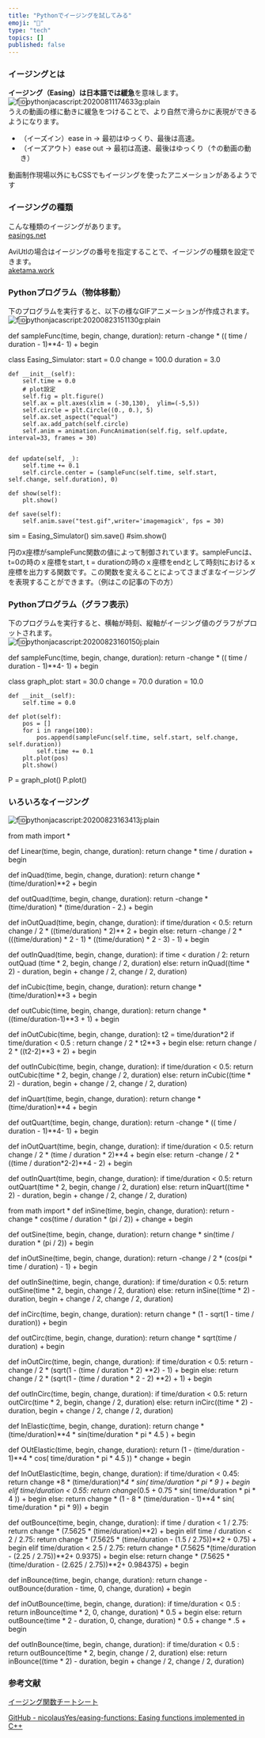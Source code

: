 ```yaml
---
title: "Pythonでイージングを試してみる"
emoji: "🤖"
type: "tech"
topics: []
published: false
---
```


### イージングとは

**イージング（Easing）**は日本語では**緩急**を意味します。  
![f:id:pythonjacascript:20200811174633g:plain](/images/ppythonjacascript2020081120200811174633.gif "f:id:pythonjacascript:20200811174633g:plain")  
うえの動画の様に動きに緩急をつけることで、より自然で滑らかに表現ができるようになります。

* （イーズイン）ease in → 最初はゆっくり、最後は高速。
* （イーズアウト）ease out → 最初は高速、最後はゆっくり（↑の動画の動き）

動画制作現場以外にもCSSでもイージングを使ったアニメーションがあるようです

### イージングの種類

こんな種類のイージングがあります。  
[easings.net](https://easings.net/ja)

AviUtlの場合はイージングの番号を指定することで、イージングの種類を設定できます。  
[aketama.work](https://aketama.work/aviutl%5Feasing%5F1)  
  
  
### Pythonプログラム（物体移動）

下のプログラムを実行すると、以下の様なGIFアニメーションが作成されます。  
![f:id:pythonjacascript:20200823151130g:plain](/images/ppythonjacascript2020082320200823151130.gif "f:id:pythonjacascript:20200823151130g:plain")


def sampleFunc(time, begin, change, duration):
  return -change * (( time / duration - 1)**4- 1) + begin


class Easing_Simulator:
    start = 0.0
    change = 100.0
    duration = 3.0

    def __init__(self):
        self.time = 0.0
        # plot設定
        self.fig = plt.figure()
        self.ax = plt.axes(xlim = (-30,130),  ylim=(-5,5))
        self.circle = plt.Circle((0., 0.), 5)
        self.ax.set_aspect("equal")
        self.ax.add_patch(self.circle)
        self.anim = animation.FuncAnimation(self.fig, self.update, interval=33, frames = 30)


    def update(self, _):
        self.time += 0.1
        self.circle.center = (sampleFunc(self.time, self.start, self.change, self.duration), 0)
        
    def show(self):
        plt.show()

    def save(self):
        self.anim.save("test.gif",writer='imagemagick', fps = 30)


sim = Easing_Simulator()
sim.save()
#sim.show()

  
円のx座標がsampleFunc関数の値によって制御されています。sampleFuncは、t=0の時のｘ座標をstart, t = durationの時のｘ座標をendとして時刻tにおけるｘ座標を出力する関数です。この関数を変えることによってさまざまなイージングを表現することができます。（例はこの記事の下の方）  
  
### Pythonプログラム（グラフ表示）

下のプログラムを実行すると、横軸が時刻、縦軸がイージング値のグラフがプロットされます。  
![f:id:pythonjacascript:20200823160150j:plain](/images/ppythonjacascript2020082320200823160150.jpg "f:id:pythonjacascript:20200823160150j:plain")  

def sampleFunc(time, begin, change, duration):
  return -change * (( time / duration - 1)**4- 1) + begin

class graph_plot:
    start = 30.0
    change = 70.0
    duration = 10.0
        
    def __init__(self):
        self.time = 0.0

    def plot(self):
        pos = []
        for i in range(100):
            pos.append(sampleFunc(self.time, self.start, self.change, self.duration))
            self.time += 0.1
        plt.plot(pos)
        plt.show()

P = graph_plot()
P.plot()

### いろいろなイージング

![f:id:pythonjacascript:20200823163413j:plain](/images/ppythonjacascript2020082320200823163413.jpg "f:id:pythonjacascript:20200823163413j:plain")  

from math import *

def Linear(time, begin, change, duration):
    return change * time / duration + begin

def inQuad(time, begin, change, duration):
  return change * (time/duration)**2 + begin

def outQuad(time, begin, change, duration):
  return -change * (time/duration) * (time/duration - 2.) + begin

def inOutQuad(time, begin, change, duration):
  if time/duration < 0.5:
    return change / 2 * ((time/duration) * 2)** 2 + begin
  else:
    return -change / 2 * (((time/duration) * 2 - 1) * ((time/duration) * 2 - 3) - 1) + begin

def outInQuad(time, begin, change, duration):
  if time < duration / 2:
    return outQuad (time * 2, begin, change / 2, duration)
  else:
    return inQuad((time * 2) - duration, begin + change / 2, change / 2, duration)

def inCubic(time, begin, change, duration):
  return change * (time/duration)**3 + begin

def outCubic(time, begin, change, duration):
  return change * ((time/duration-1)**3 + 1) + begin

def inOutCubic(time, begin, change, duration):
  t2 = time/duration*2
  if time/duration < 0.5 :
    return change / 2 * t2**3 + begin
  else:
    return change / 2 * ((t2-2)**3 + 2) + begin

def outInCubic(time, begin, change, duration):
  if time/duration < 0.5:
    return outCubic(time * 2, begin, change / 2, duration)
  else:
    return inCubic((time * 2) - duration, begin + change / 2, change / 2, duration)


def inQuart(time, begin, change, duration):
  return change *(time/duration)**4 + begin


def outQuart(time, begin, change, duration):
  return -change * (( time / duration - 1)**4- 1) + begin

def inOutQuart(time, begin, change, duration):
  if time/duration < 0.5:
    return change / 2 * (time / duration * 2)**4 + begin
  else:
    return -change / 2 * ((time / duration*2-2)**4 - 2) + begin


def outInQuart(time, begin, change, duration):
  if time/duration < 0.5:
    return outQuart(time * 2, begin, change / 2, duration)
  else:
    return inQuart((time * 2) - duration, begin + change / 2, change / 2, duration)


from  math import *
def inSine(time, begin, change, duration):
  return -change * cos(time / duration * (pi / 2)) + change + begin

def outSine(time, begin, change, duration):
  return change * sin(time / duration * (pi / 2)) + begin

def inOutSine(time, begin, change, duration):
  return -change / 2 * (cos(pi * time / duration) - 1) + begin

def outInSine(time, begin, change, duration):
  if time/duration < 0.5:
    return outSine(time * 2, begin, change / 2, duration)
  else:
    return inSine((time * 2) -duration, begin + change / 2, change / 2, duration)


def inCirc(time, begin, change, duration):
  return change * (1 - sqrt(1 - time / duration)) + begin


def outCirc(time, begin, change, duration):
  return change * sqrt(time / duration) + begin


def inOutCirc(time, begin, change, duration):
  if time/duration < 0.5:
    return -change / 2 * (sqrt(1 - (time / duration * 2) **2) - 1) + begin
  else:
    return change / 2 * (sqrt(1 - (time / duration * 2 - 2) **2) + 1) + begin


def outInCirc(time, begin, change, duration):
  if time/duration < 0.5:
    return outCirc(time * 2, begin, change / 2, duration)
  else:
    return inCirc((time * 2) - duration, begin + change / 2, change / 2, duration)


def InElastic(time, begin, change, duration):
    return change * (time/duration)**4  * sin(time/duration * pi * 4.5 ) + begin


def OUtElastic(time, begin, change, duration):
    return (1 -  (time/duration - 1)**4 * cos( time/duration * pi * 4.5 )) * change + begin


def InOutElastic(time, begin, change, duration):
    if time/duration < 0.45:
        return change *8 * (time/duration)**4 * sin( time/duration * pi * 9 ) + begin
    elif time/duration < 0.55:
        return change*(0.5 + 0.75 * sin( time/duration * pi * 4 )) + begin
    else:
        return change * (1 - 8 * (time/duration - 1)**4 * sin( time/duration * pi * 9)) + begin


def outBounce(time, begin, change, duration):
  if  time / duration < 1 / 2.75:
    return change * (7.5625 * (time/duration)**2) + begin
  elif  time / duration < 2 / 2.75:
    return change * (7.5625 * (time/duration - (1.5 / 2.75))**2 + 0.75) + begin
  elif time/duration < 2.5 / 2.75:
    return change * (7.5625 *(time/duration - (2.25 / 2.75))**2+ 0.9375) + begin
  else:
    return change * (7.5625 * (time/duration - (2.625 / 2.75))**2+ 0.984375) + begin


def inBounce(time, begin, change, duration):
  return change - outBounce(duration - time, 0, change, duration) + begin

def inOutBounce(time, begin, change, duration):
  if time/duration < 0.5 :
    return inBounce(time * 2, 0, change, duration) * 0.5 + begin
  else:
    return outBounce(time * 2 - duration, 0, change, duration) * 0.5 + change * .5 + begin


def outInBounce(time, begin, change, duration):
  if time/duration < 0.5 :
    return outBounce(time * 2, begin, change / 2, duration)
  else:
    return inBounce((time * 2) - duration, begin + change / 2, change / 2, duration)
  
  
### 参考文献

[イージング関数チートシート](https://easings.net/ja)

[GitHub - nicolausYes/easing-functions: Easing functions implemented in C++](https://github.com/nicolausYes/easing-functions)